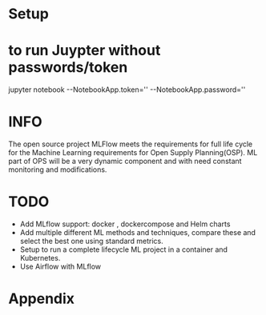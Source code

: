 # Setup

# to run Juypter without passwords/token
jupyter notebook --NotebookApp.token='' --NotebookApp.password=''


# INFO

The open source project MLFlow meets the requirements for full life cycle for the Machine Learning requirements for Open Supply Planning(OSP).  ML part of OPS will be a very dynamic component and with need constant monitoring and modifications.


# TODO

* Add MLflow support: docker , dockercompose and Helm charts
* Add multiple different ML methods and techniques, compare these and select the best one using standard metrics.
* Setup to run a complete lifecycle ML project in a container and Kubernetes.
* Use Airflow with MLflow


# Appendix

